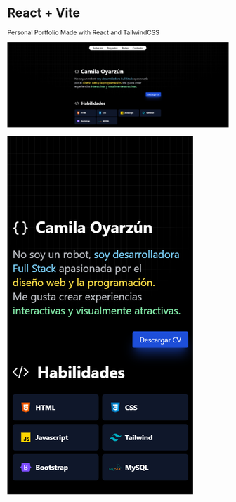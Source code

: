 # React + Vite

Personal Portfolio Made with React and TailwindCSS

![image](https://github.com/LouKamilah/Portfolio/blob/master/screen-1.png)
<br>
<br>
![image](https://github.com/LouKamilah/Portfolio/blob/master/screen-2.png)

